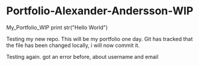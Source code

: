 # Portfolio-Alexander-Andersson-WIP
My_Portfolio_WIP
print str("Hello World")

Testing my new repo. This will be my portfolio one day.
Git has tracked that the file has been changed locally, i will now commit it.

Testing again. got an error before, about username and email